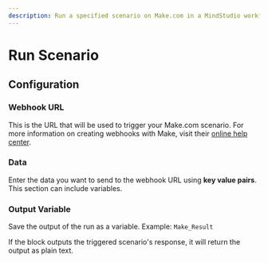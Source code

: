 ```yaml
---
description: Run a specified scenario on Make.com in a MindStudio workflow
---
```


# Run Scenario

## Configuration

### Webhook URL

This is the URL that will be used to trigger your Make.com scenario. For more information on creating webhooks with Make, visit their [online help center](https://help.make.com/webhooks).&#x20;

### Data

Enter the data you want to send to the webhook URL using **key value pairs**. This section can include variables.&#x20;

### Output Variable

Save the output of the run as a variable. Example: `Make_Result`

If the block outputs the triggered scenario's response, it will return the output as plain text.
